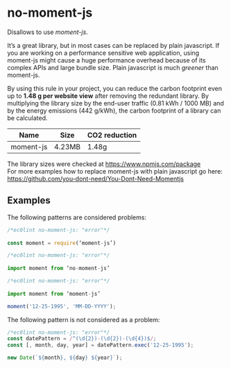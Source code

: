 # no-moment-js

Disallows to use *moment-js*. 

It’s a great library, but in most cases can be replaced by plain javascript. If you are working on a performance sensitive web application, using moment-js might cause a huge performance overhead because of its complex APIs and large bundle size. Plain javascript is much *greener* than moment-js. 

By using this rule in your project, you can reduce the carbon footprint even up to **1.48 g per website view** after removing the redundant library. By multiplying the library size by the end-user traffic (0.81 kWh / 1000 MB) and by the energy emissions (442 g/kWh), the carbon footprint of a library can be calculated.  

| Name        | Size      | CO2 reduction |
| ----------- | --------- | ------------- |
| moment-js   | 4.23MB    | 1.48g         | 

The library sizes were checked at https://www.npmjs.com/package    
For more examples how to replace moment-js with plain javascript go here: https://github.com/you-dont-need/You-Dont-Need-Momentjs

## Examples 

The following patterns are considered problems:  

```js
/*ec0lint no-moment-js: "error"*/  
  
const moment = require(‘moment-js’)  
```

```js
/*ec0lint no-moment-js: "error"*/  
  
import moment from ‘no-moment-js’ 
```

```js
/*ec0lint no-moment-js: "error"*/  
  
import moment from ‘moment-js’ 

moment('12-25-1995', 'MM-DD-YYYY'); 
```

The following pattern is not considered as a problem:  

```js
/*ec0lint no-moment-js: "error"*/  
const datePattern = /^(\d{2})-(\d{2})-(\d{4})$/; 
const [, month, day, year] = datePattern.exec('12-25-1995'); 

new Date(`${month}, ${day} ${year}`); 
```